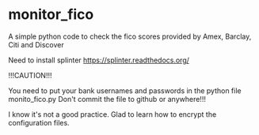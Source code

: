 # monitor_fico
A simple python code to check the fico scores provided by Amex, Barclay, Citi and Discover

Need to install splinter https://splinter.readthedocs.org/

!!!CAUTION!!!

You need to put your bank usernames and passwords in the python file monito_fico.py
Don't commit the file to github or anywhere!!!

I know it's not a good practice. Glad to learn how to encrypt the configuration files.
